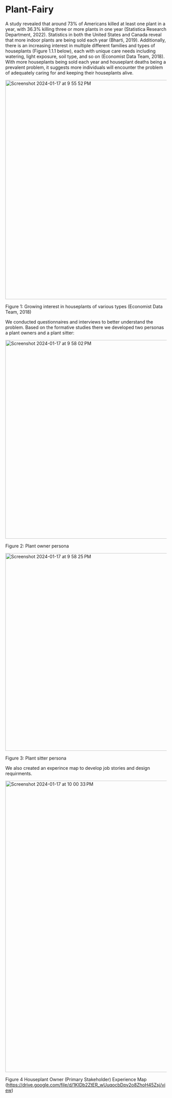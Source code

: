 # Plant-Fairy

A study revealed that around 73% of Americans killed at least one plant in a year, with 36.3% killing three or more plants in one year (Statistica Research Department, 2022). Statistics in both the United States and Canada reveal that more indoor plants are being sold each year (Bharti, 2019). Additionally, there is an increasing interest in multiple different families and types of houseplants (Figure 1.1.1 below), each with unique care needs including watering, light exposure, soil type, and so on (Economist Data Team, 2018). With more houseplants being sold each year and houseplant deaths being a prevalent problem, it suggests more individuals will encounter the problem of adequately caring for and keeping their houseplants alive.

<img width="683" alt="Screenshot 2024-01-17 at 9 55 52 PM" src="https://github.com/thakshaCS/Plant-Fairy/assets/97854264/168daa72-54e9-4da2-bc84-f9983a9895f1">

Figure 1: Growing interest in houseplants of various types (Economist Data Team, 2018)

We conducted questionnaires and interviews to better understand the problem. Based on the formative studies there we developed two personas a plant owners and a plant sitter:


<img width="619" alt="Screenshot 2024-01-17 at 9 58 02 PM" src="https://github.com/thakshaCS/Plant-Fairy/assets/97854264/3ffe31fb-cf89-4d3b-a62d-6042ad871bd0">

Figure 2: Plant owner persona


<img width="616" alt="Screenshot 2024-01-17 at 9 58 25 PM" src="https://github.com/thakshaCS/Plant-Fairy/assets/97854264/3414bafd-0e76-4399-b991-a0c4f4f40870">

Figure 3: Plant sitter persona

We also created an experince map to develop job stories and design requirments.


<img width="908" alt="Screenshot 2024-01-17 at 10 00 33 PM" src="https://github.com/thakshaCS/Plant-Fairy/assets/97854264/c88050c5-6716-428b-9086-ef5ec2d8971a">

Figure 4 Houseplant Owner (Primary Stakeholder) Experience Map (https://drive.google.com/file/d/1KIDb2ZtER_wUuqocbDpv2o8ZhoH45Zsj/view) 

